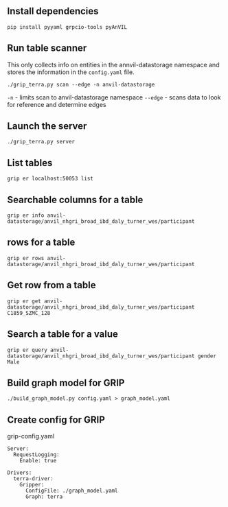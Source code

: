 
## Install dependencies
```
pip install pyyaml grpcio-tools pyAnVIL
```

## Run table scanner

This only collects info on entities in the annvil-datastorage namespace and stores
the information in the `config.yaml` file.
```
./grip_terra.py scan --edge -n anvil-datastorage
```
`-n` - limits scan to anvil-datastorage namespace
`--edge` - scans data to look for reference and determine edges

## Launch the server
```
./grip_terra.py server
```

## List tables
```
grip er localhost:50053 list
```

## Searchable columns for a table
```
grip er info anvil-datastorage/anvil_nhgri_broad_ibd_daly_turner_wes/participant
```

## rows for a table
```
grip er rows anvil-datastorage/anvil_nhgri_broad_ibd_daly_turner_wes/participant
```

## Get row from a table
```
grip er get anvil-datastorage/anvil_nhgri_broad_ibd_daly_turner_wes/participant C1859_SZMC_128
```

## Search a table for a value
```
grip er query anvil-datastorage/anvil_nhgri_broad_ibd_daly_turner_wes/participant gender Male
```

## Build graph model for GRIP
```
./build_graph_model.py config.yaml > graph_model.yaml
```

## Create config for GRIP
grip-config.yaml
```
Server:
  RequestLogging:
    Enable: true

Drivers:
  terra-driver:
    Gripper:
      ConfigFile: ./graph_model.yaml
      Graph: terra
```
